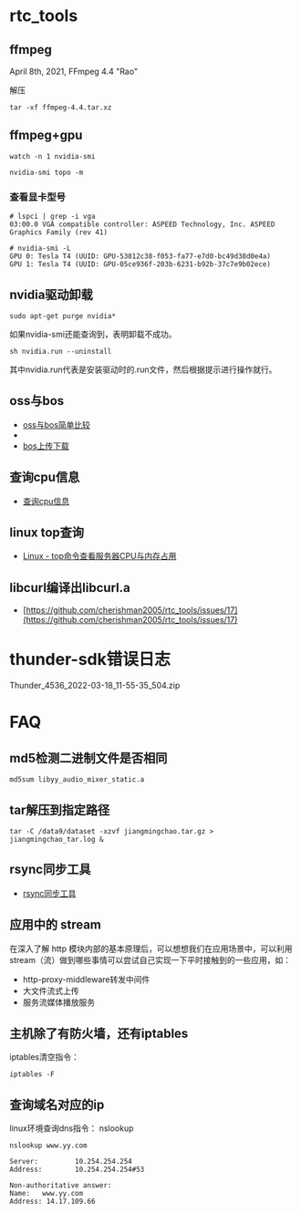 # rtc_tools

## ffmpeg

April 8th, 2021, FFmpeg 4.4 "Rao"

解压
```
tar -xf ffmpeg-4.4.tar.xz
```

## ffmpeg+gpu

```
watch -n 1 nvidia-smi
```

```
nvidia-smi topo -m
```

### 查看显卡型号

```
# lspci | grep -i vga
03:00.0 VGA compatible controller: ASPEED Technology, Inc. ASPEED Graphics Family (rev 41)
```

```
# nvidia-smi -L
GPU 0: Tesla T4 (UUID: GPU-53812c38-f053-fa77-e7d0-bc49d38d0e4a)
GPU 1: Tesla T4 (UUID: GPU-05ce936f-203b-6231-b92b-37c7e9b02ece)
```

## nvidia驱动卸载

```
sudo apt-get purge nvidia*
```
如果nvidia-smi还能查询到，表明卸载不成功。

```
sh nvidia.run --uninstall
```
其中nvidia.run代表是安装驱动时的.run文件，然后根据提示进行操作就行。

## oss与bos

- [oss与bos简单比较](./doc/oss与bos简单比较.md)
- 
- [bos上传下载](https://github.com/cherishman2005/rtc_tools/wiki/bos%E4%B8%8A%E4%BC%A0%E4%B8%8B%E8%BD%BD)


## 查询cpu信息

- [查询cpu信息](doc/cpu_info.md)

## linux top查询

- [Linux - top命令查看服务器CPU与内存占用](https://blog.csdn.net/J080624/article/details/80526310)

## libcurl编译出libcurl.a

- [https://github.com/cherishman2005/rtc_tools/issues/17](https://github.com/cherishman2005/rtc_tools/issues/17)

# thunder-sdk错误日志

Thunder_4536_2022-03-18_11-55-35_504.zip

# FAQ

## md5检测二进制文件是否相同

```
md5sum libyy_audio_mixer_static.a
```

## tar解压到指定路径

```
tar -C /data9/dataset -xzvf jiangmingchao.tar.gz > jiangmingchao_tar.log &
```

## rsync同步工具

- [rsync同步工具](./doc/rsync.md)


## 应用中的 stream

在深入了解 http 模块内部的基本原理后，可以想想我们在应用场景中，可以利用 stream（流）做到哪些事情可以尝试自己实现一下平时接触到的一些应用，如：

* http-proxy-middleware转发中间件
* 大文件流式上传
* 服务流媒体播放服务

## 主机除了有防火墙，还有iptables

iptables清空指令：
```
iptables -F
```

## 查询域名对应的ip

linux环境查询dns指令： nslookup
```
nslookup www.yy.com    
```

```
Server:         10.254.254.254
Address:        10.254.254.254#53

Non-authoritative answer:
Name:   www.yy.com
Address: 14.17.109.66
```
